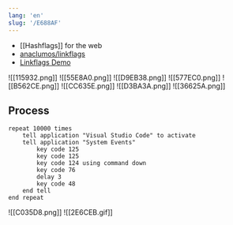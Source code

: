 ```yaml
---
lang: 'en'
slug: '/E688AF'
---
```


- [[Hashflags]] for the web
- [anaclumos/linkflags](https://github.com/anaclumos/linkflags)
- [Linkflags Demo](https://youtu.be/Ar9XeVMFXN0)

![[115932.png]]
![[55E8A0.png]]
![[D9EB38.png]]
![[577EC0.png]]
![[B562CE.png]]
![[CC635E.png]]
![[D3BA3A.png]]
![[36625A.png]]

## Process

```applescript
repeat 10000 times
    tell application "Visual Studio Code" to activate
    tell application "System Events"
        key code 125
        key code 125
        key code 124 using command down
        key code 76
        delay 3
        key code 48
    end tell
end repeat
```

![[C035D8.png]]
![[2E6CEB.gif]]
